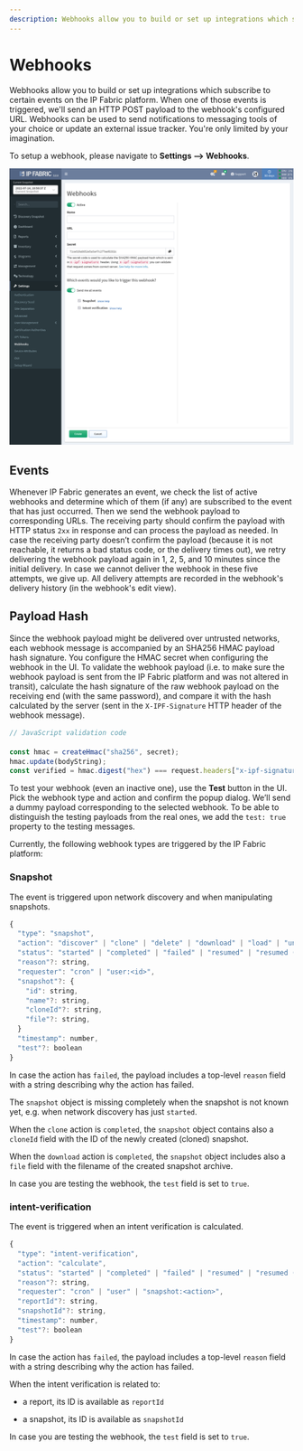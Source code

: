 ```yaml
---
description: Webhooks allow you to build or set up integrations which subscribe to certain events on the IP Fabric platform.
---
```


# Webhooks

Webhooks allow you to build or set up integrations which subscribe to
certain events on the IP Fabric platform. When one of those events is
triggered, we'll send an HTTP POST payload to the webhook's configured
URL. Webhooks can be used to send notifications to messaging tools of
your choice or update an external issue tracker. You're only limited by
your imagination.

To setup a webhook, please navigate to **Settings --> Webhooks**.

![Webhooks Settings](webhooks.png)

## Events

Whenever IP Fabric generates an event, we check the list of active
webhooks and determine which of them (if any) are subscribed to the
event that has just occurred. Then we send the webhook payload to
corresponding URLs. The receiving party should confirm the payload with
HTTP status `2xx` in response and can process the payload as needed. In
case the receiving party doesn’t confirm the payload (because it is not
reachable, it returns a bad status code, or the delivery times out), we
retry delivering the webhook payload again in 1, 2, 5, and 10 minutes
since the initial delivery. In case we cannot deliver the webhook in
these five attempts, we give up. All delivery attempts are recorded in
the webhook's delivery history (in the webhook's edit view).

## Payload Hash

Since the webhook payload might be delivered over untrusted networks,
each webhook message is accompanied by an SHA256 HMAC payload hash
signature. You configure the HMAC secret when configuring the webhook in
the UI. To validate the webhook payload (i.e. to make sure the webhook
payload is sent from the IP Fabric platform and was not altered in
transit), calculate the hash signature of the raw webhook payload on the
receiving end (with the same password), and compare it with the hash
calculated by the server (sent in the `X-IPF-Signature` HTTP header of the
webhook message).

```js
// JavaScript validation code

const hmac = createHmac("sha256", secret);
hmac.update(bodyString);
const verified = hmac.digest("hex") === request.headers["x-ipf-signature"];
```

To test your webhook (even an inactive one), use the **Test** button in the UI.
Pick the webhook type and action and confirm the popup dialog. We’ll
send a dummy payload corresponding to the selected webhook. To be able to
distinguish the testing payloads from the real ones, we add the `test: true`
property to the testing messages.

Currently, the following webhook types are triggered by the IP Fabric platform:

### Snapshot

The event is triggered upon network discovery and when manipulating
snapshots.

```js
{
  "type": "snapshot",
  "action": "discover" | "clone" | "delete" | "download" | "load" | "unload",
  "status": "started" | "completed" | "failed" | "resumed" | "resumed (stopping)" | "stopped",
  "reason"?: string,
  "requester": "cron" | "user:<id>",
  "snapshot"?: {
    "id": string,
    "name"?: string,
    "cloneId"?: string,
    "file"?: string,
  }
  "timestamp": number,
  "test"?: boolean
}
```

In case the action has `failed`, the payload includes a top-level `reason`
field with a string describing why the action has failed.

The `snapshot` object is missing completely when the snapshot is not known
yet, e.g. when network discovery has just `started`.

When the `clone` action is `completed`, the `snapshot` object contains also
a `cloneId` field with the ID of the newly created (cloned) snapshot.

When the `download` action is `completed`, the `snapshot` object includes
also a `file` field with the filename of the created snapshot archive.

In case you are testing the webhook, the `test` field is set to `true`.

### intent-verification

The event is triggered when an intent verification is calculated.

```js
{
  "type": "intent-verification",
  "action": "calculate",
  "status": "started" | "completed" | "failed" | "resumed" | "resumed (stopping)" | "stopped",
  "reason"?: string,
  "requester": "cron" | "user" | "snapshot:<action>",
  "reportId"?: string,
  "snapshotId"?: string,
  "timestamp": number,
  "test"?: boolean
}
```

In case the action has `failed`, the payload includes a top-level `reason`
field with a string describing why the action has failed.

When the intent verification is related to:

- a report, its ID is available as `reportId`

- a snapshot, its ID is available as `snapshotId`

In case you are testing the webhook, the `test` field is set to `true`.
